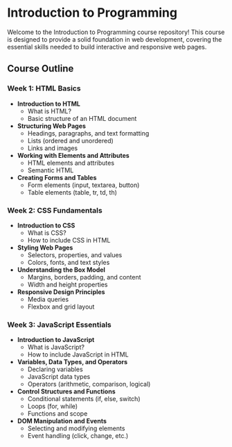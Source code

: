 # Introduction to Programming

Welcome to the Introduction to Programming course repository! This course is designed to provide a solid foundation in web development, covering the essential skills needed to build interactive and responsive web pages.

## Course Outline

### Week 1: HTML Basics
- **Introduction to HTML**
  - What is HTML?
  - Basic structure of an HTML document
- **Structuring Web Pages**
  - Headings, paragraphs, and text formatting
  - Lists (ordered and unordered)
  - Links and images
- **Working with Elements and Attributes**
  - HTML elements and attributes
  - Semantic HTML
- **Creating Forms and Tables**
  - Form elements (input, textarea, button)
  - Table elements (table, tr, td, th)

### Week 2: CSS Fundamentals
- **Introduction to CSS**
  - What is CSS?
  - How to include CSS in HTML
- **Styling Web Pages**
  - Selectors, properties, and values
  - Colors, fonts, and text styles
- **Understanding the Box Model**
  - Margins, borders, padding, and content
  - Width and height properties
- **Responsive Design Principles**
  - Media queries
  - Flexbox and grid layout

### Week 3: JavaScript Essentials
- **Introduction to JavaScript**
  - What is JavaScript?
  - How to include JavaScript in HTML
- **Variables, Data Types, and Operators**
  - Declaring variables
  - JavaScript data types
  - Operators (arithmetic, comparison, logical)
- **Control Structures and Functions**
  - Conditional statements (if, else, switch)
  - Loops (for, while)
  - Functions and scope
- **DOM Manipulation and Events**
  - Selecting and modifying elements
  - Event handling (click, change, etc.)
